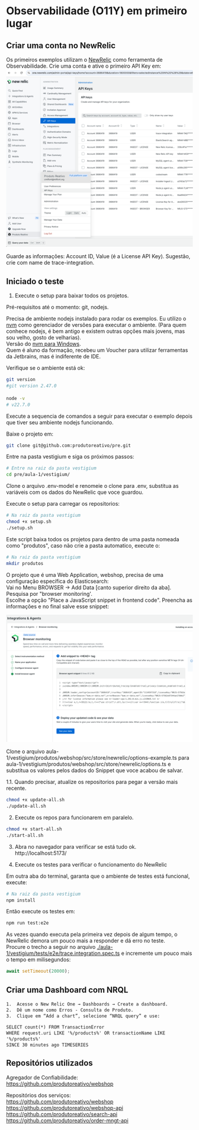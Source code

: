 # Observabilidade (O11Y) em primeiro lugar

## Criar uma conta no NewRelic

Os primeiros exemplos utilizam o [NewRelic](https://newrelic.com/) como ferramenta de Observabilidade. Crie uma conta e ative o primeiro API Key em:
![API Keys](./assets/aula1-newrelic-1.png)

Guarde as informações: Account ID, Value (é a License API Key). Sugestão, crie com name de trace-integration.

## Iniciado o teste

1. Execute o setup para baixar todos os projetos.  

Pré-requisitos até o momento: git, nodejs.  

Precisa de ambiente nodejs instalado para rodar os exemplos. Eu utilizo o [nvm](https://github.com/nvm-sh/nvm) como gerenciador de versões para executar o ambiente. (Para quem conhece nodejs, é bem antigo e existem outras opções mais jovens, mas sou velho, gosto de velharias).  
Versão do [nvm para Windows](https://github.com/coreybutler/nvm-windows).  
Quem é aluno da formação, recebeu um Voucher para utilizar ferramentas da Jetbrains, mas é indiferente de IDE.

Verifique se o ambiente está ok:

```sh
git version
#git version 2.47.0

node -v
# v22.7.0
```

Execute a sequencia de comandos a seguir para executar o exemplo depois que tiver seu ambiente nodejs funcionando.

Baixe o projeto em: 

```sh
git clone git@github.com:produtoreativo/pre.git
```

Entre na pasta vestigium e siga os próximos passos:


```sh
# Entre na raiz da pasta vestigium
cd pre/aula-1/vestigium/
```

Clone o arquivo .env-model e renomeie o clone para .env, substitua as variáveis com os dados do NewRelic que voce guardou.

Execute o setup para carregar os repositorios:  
```sh
# Na raiz da pasta vestigium
chmod +x setup.sh
./setup.sh
```

Este script baixa todos os projetos para dentro de uma pasta nomeada como "produtos", caso não crie a pasta automatico, execute o:

```sh
# Na raiz da pasta vestigium
mkdir produtos
```

O projeto que é uma Web Application, webshop, precisa de uma configuração específica do Elasticsearch:  
 Vai no Menu BROWSER -> Add Data [canto superior direito da aba].   
Pesquisa por "browser monitoring'.  
Escolhe a opção "Place a JavaScript snippet in frontend code".
Preencha as informações e no final salve esse snippet:

![Browser Config](./assets/aula1-newrelic-2.png)

Clone o arquivo aula-1/vestigium/produtos/webshop/src/store/newrelic/options-example.ts para aula-1/vestigium/produtos/webshop/src/store/newrelic/options.ts e substitua os valores pelos dados do Snippet que voce acabou de salvar.

1.1. Quando precisar, atualize os repositorios para pegar a versão mais recente.  
```sh
chmod +x update-all.sh
./update-all.sh
```

2. Execute os repos para funcionarem em paralelo.  
```sh
chmod +x start-all.sh
./start-all.sh
```

3. Abra no navegador para verificar se está tudo ok.  
http://localhost:5173/

4. Execute os testes para verificar o funcionamento do NewRelic

Em outra aba do terminal, garanta que o ambiente de testes está funcional, execute:

```sh
# Na raiz da pasta vestigium
npm install
````

Então execute os testes em:

```sh
npm run test:e2e
```

As vezes quando executa pela primeira vez depois de algum tempo, o NewRelic demora um pouco mais a responder e dá erro no teste.  
Procure o trecho a seguir no arquivo [./aula-1/vestigium/tests/e2e/trace.integration.spec.ts](./aula-1/vestigium/tests/e2e/trace.integration.spec.ts) e incremente um pouco mais o tempo em milisegundos:

```js
await setTimeout(20000);
```

## Criar uma Dashboard com NRQL
	1.	Acesse o New Relic One → Dashboards → Create a dashboard.
	2.	Dê um nome como Erros - Consulta de Produto.
	3.	Clique em “Add a chart”, selecione “NRQL query” e use:

```
SELECT count(*) FROM TransactionError 
WHERE request.uri LIKE '%/products%' OR transactionName LIKE '%/products%' 
SINCE 30 minutes ago TIMESERIES
```


## Repositórios utilizados

Agregador de Confiabilidade:  
https://github.com/produtoreativo/webshop 

Repositórios dos serviços:  
https://github.com/produtoreativo/webshop  
https://github.com/produtoreativo/webshop-api  
https://github.com/produtoreativo/search-api  
https://github.com/produtoreativo/order-mngt-api  
